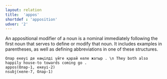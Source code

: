 ```yaml
---
layout: relation
title:  'appos'
shortdef : 'apposition'
udver: '2'
---
```


An appositional modifier of a noun is a nominal immediately
following the first noun that serves to define or modify that noun. It
includes examples in parentheses, as well as defining abbreviations
in one of these structures.

~~~ sdparse
Олар екеуі де көңілді үйге қарай келе жатыр . \n They both also happily house-to towards coming go .
appos(Олар-1, екеуі-2)
nsubj(келе-7, Олар-1)
~~~

<!-- more examples -->
<!-- Interlanguage links updated Po lis 14 15:35:09 CET 2022 -->
